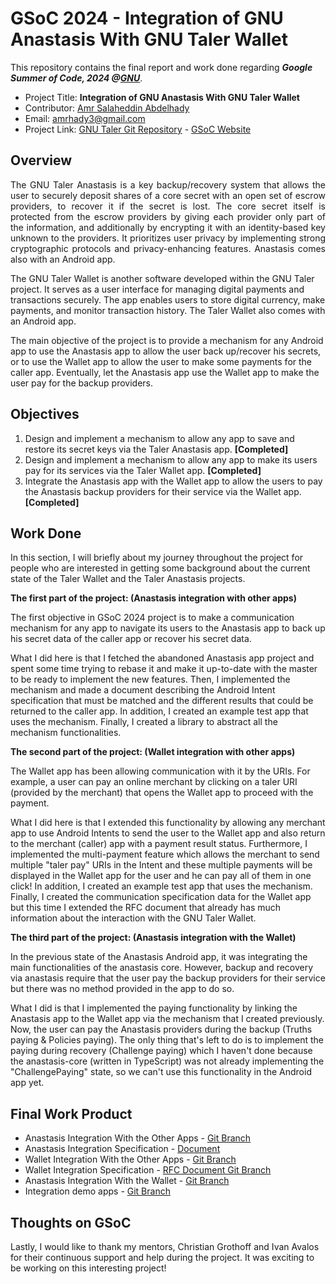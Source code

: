 # GSoC 2024 - Integration of GNU Anastasis With GNU Taler Wallet
This repository contains the final report and work done regarding ***Google Summer of Code, 2024 @[GNU](https://www.gnu.org/software)***.

- Project Title: **Integration of GNU Anastasis With GNU Taler Wallet**
- Contributor: [Amr Salaheddin Abdelhady](https://github.com/amrsalah3)
- Email: amrhady3@gmail.com
- Project Link: [GNU Taler Git Repository](https://git.taler.net/taler-android.git) - [GSoC Website](https://summerofcode.withgoogle.com/programs/2024/projects/boSUJEVt)

## Overview
<p align="justify">The GNU Taler Anastasis is a key backup/recovery system that allows the user to securely deposit shares of a core secret with an open set of escrow providers, to recover it if the secret is lost. The core secret itself is protected from the escrow providers by giving each provider only part of the information, and additionally by encrypting it with an identity-based key unknown to the providers. It prioritizes user privacy by implementing strong cryptographic protocols and privacy-enhancing features. Anastasis comes also with an Android app. 

The GNU Taler Wallet is another software developed within the GNU Taler project. It serves as a user interface for managing digital payments and transactions securely. The app enables users to store digital currency, make payments, and monitor transaction history. The Taler Wallet also comes with an Android app. 

The main objective of the project is to provide a mechanism for any Android app to use the Anastasis app to allow the user back up/recover his secrets, or to use the Wallet app to allow the user to make some payments for the caller app. Eventually, let the Anastasis app use the Wallet app to make the user pay for the backup providers.</p>

## Objectives
1. Design and implement a mechanism to allow any app to save and restore its secret keys via the Taler Anastasis app. **[Completed]**
2. Design and implement a mechanism to allow any app to make its users pay for its services via the Taler Wallet app. **[Completed]**
3. Integrate the Anastasis app with the Wallet app to allow the users to pay the Anastasis backup providers for their service via the Wallet app. **[Completed]**

## Work Done
In this section, I will briefly about my journey throughout the project for people who are interested in getting some background about the current state of the Taler Wallet and the Taler Anastasis projects.

**The first part of the project: (Anastasis integration with other apps)**

The first objective in GSoC 2024 project is to make a communication mechanism for any app to navigate its users to the Anastasis app to back up his secret data of the caller app or recover his secret data. 

What I did here is that I fetched the abandoned Anastasis app project and spent some time trying to rebase it and make it up-to-date with the master to be ready to implement the new features. Then, I implemented the mechanism and made a document describing the Android Intent specification that must be matched and the different results that could be returned to the caller app. In addition, I created an example test app that uses the mechanism. Finally, I created a library to abstract all the mechanism functionalities.

**The second part of the project: (Wallet integration with other apps)**

The Wallet app has been allowing communication with it by the URIs. For example, a user can pay an online merchant by clicking on a taler URI (provided by the merchant) that opens the Wallet app to proceed with the payment. 

What I did here is that I extended this functionality by allowing any merchant app to use Android Intents to send the user to the Wallet app and also return to the merchant (caller) app with a payment result status. Furthermore, I implemented the multi-payment feature which allows the merchant to send multiple "taler pay" URIs in the Intent and these multiple payments will be displayed in the Wallet app for the user and he can pay all of them in one click! In addition, I created an example test app that uses the mechanism. Finally, I created the communication specification data for the Wallet app but this time I extended the RFC document that already has much information about the interaction with the GNU Taler Wallet.

**The third part of the project: (Anastasis integration with the Wallet)**

In the previous state of the Anastasis Android app, it was integrating the main functionalities of the anastasis core. However, backup and recovery via anastasis require that the user pay the backup providers for their service but there was no method provided in the app to do so. 

What I did is that I implemented the paying functionality by linking the Anastasis app to the Wallet app via the mechanism that I created previously. Now, the user can pay the Anastasis providers during the backup (Truths paying & Policies paying). The only thing that's left to do is to implement the paying during recovery (Challenge paying) which I haven't done because the anastasis-core (written in TypeScript) was not already implementing the "ChallengePaying" state, so we can't use this functionality in the Android app yet.

## Final Work Product
- Anastasis Integration With the Other Apps - [Git Branch](https://git.taler.net/taler-android.git/tree/?h=dev/amr-salah/anastasis-integration)
- Anastasis Integration Specification - [Document](https://docs.google.com/document/d/1XQvb1k7QtxtVk4Zcb-0bioCyvnyAZbUidrVeSGRIeO4/)
- Wallet Integration With the Other Apps - [Git Branch](https://git.taler.net/taler-android.git/tree/?h=dev/amr-salah/wallet-payment-integration)
- Wallet Integration Specification - [RFC Document Git Branch](https://git.gnunet.org/lsd0006.git/tree/draft-grothoff-taler.xml?h=dev/amr-salah/gsoc2024-wallet-integration-specs)
- Anastasis Integration With the Wallet - [Git Branch](https://git.taler.net/taler-android.git/tree/?h=dev/amrsalah3/anastasis-wallet-integration)
- Integration demo apps - [Git Branch](https://github.com/amrsalah3/GSoC24-GNU/tree/main/taler-integration-demo-apps)

## Thoughts on GSoC

Lastly, I would like to thank my mentors, Christian Grothoff and Ivan Avalos for their continuous support and help during the project. It was exciting to be working on this interesting project!

